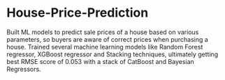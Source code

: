 # House-Price-Prediction

Built ML models to predict sale prices of a house based on various parameters, so buyers are aware of correct prices when purchasing a house. Trained several machine learning models like Random Forest regressor, XGBoost regressor and Stacking techniques, ultimately getting best RMSE score of 0.053 with a stack of CatBoost and Bayesian Regressors.
